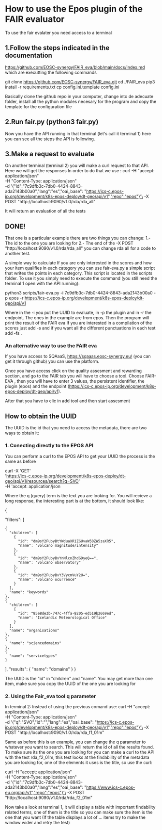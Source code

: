 # How to use the Epos plugin of the FAIR evaluator 
To use the fair evalater you need access to a terminal 

## 1.Follow the steps indicated in the  documentation
https://github.com/EOSC-synergy/FAIR_eva/blob/main/docs/index.md which are executting the following commands

git clone https://github.com/EOSC-synergy/FAIR_eva.git
cd ./FAIR_eva
pip3 install -r requirements.txt
cp config.ini.template config.ini

Basically clone the github repo in your computer, change into de adecuate folder, install all the python modules necesary for the program  and copy the template for the configuration file 

## 2.Run fair.py (python3 fair.py)

Now you have the API running in that terminal (let's call it terminal 1) here you can see all the steps the API is following.


## 3.Make a request to evaluate  
On another terminal (terminal 2) you will make a curl request to that API. Here we will get the responses
In order to do that we use :
curl  -H  "accept: application/json"\
      -H  "Content-Type: application/json" \
      -d '{"id":"7c9dfb3c-7db0-4424-8843-ada2143b00a0","lang":"es","oai_base":  "https://ics-c.epos-ip.org/development/k8s-epos-deploy/dt-geo/api/v1","repo":"epos"}'\
      -X POST "http://localhost:9090/v1.0/rda/rda_all"

It will return an evaluation of all the tests 
## DONE!

That one is a particular example there are two things you can change:
1.- The id to the one you are looking for 
2.- The end of the -X POST "http://localhost:9090/v1.0/rda/rda_all" you can change rda all for a code to another test.

A simple way to calculate
If you are only interested in the scores and how your item qualifies in each category you can use fair-eva.py a simple script that writes the points in each category.
This script is located in the scripts folder.
To use it you simply need to execute the command (you still need the terminal 1 open with the API running):

python3 scripts/fair-eva.py -i 7c9dfb3c-7db0-4424-8843-ada2143b00a0 -p epos -r https://ics-c.epos-ip.org/development/k8s-epos-deploy/dt-geo/api/v1 

Where in the -i you put the UUID to evaluate, in -p the plugin  and in -r the endpoint. The ones in the example are from epos. 
Then the program will print the result of the FAIR eva 
If you are interested in a compilation of the scores just add -s and if you want all the different punctuations in each test add -fs .


### An alternative way to use the FAIR eva
If you have access to SQAaaS, https://sqaaas.eosc-synergy.eu/ (you can get it through github) you can use the platform.

Once you have access click on the quality assesment and rewarding section, and go to the FAIR tab you will have to choose a tool.
Choose FAIR-EVA , then you will have to enter 3 values, the persistent identifier, the plugin (epos) and the endpoint (https://ics-c.epos-ip.org/development/k8s-epos-deploy/dt-geo/api/v1).

After that you have to clic in add tool and then start assesment


## How to obtain the UUID
The UUID is the id  that you need to access the metadata, there are two ways to obtain it: 

### 1. Conecting directly to the EPOS API

You can perform a curl to the EPOS API to get your UUID the process is the same as before 

curl -X 'GET' \
  'https://ics-c.epos-ip.org/development/k8s-epos-deploy/dt-geo/api/v1/resources/search?q=SVO' \
  -H 'accept: application/json

Where the q (query) term is the text you are looking for. You will recieve a long response, the interesting part is at the bottom, it should look like:

{

  "filters": [
  
    {
      "children": [
        {
          "id": "dm9sY2FubyBtYWduaXR1ZGUvaW50ZW5zaXR5",
          "name": "volcano magnitude/intensity"
        },
        {
          "id": "dm9sY2FubyBvYnNlcnZhdG9yeQ==",
          "name": "volcano observatory"
        },
        {
          "id": "dm9sY2FubyBvY3VycmVuY2U=",
          "name": "volcano ocurrence"
        }
      ],
      "name": "keywords"
    },
    {
      "children": [
        {
          "id": "85e8de3b-747c-4ffa-8205-ed519b2669ed",
          "name": "Icelandic Meteorological Office"
        }
      ],
      "name": "organisations"
    },
    {
      "name": "sciencedomains"
    },
    {
      "name": "servicetypes"
    }
  ],
  "results": {
    "name": "domains"
  }
}



The UUID is the "id" in "children" and "name". 
You may get more than one item, make sure you copy the UUID  of the one you are looking for 



### 2. Using the Fair_eva tool q parameter
In terminal 2:
Instead of using the previous comand use: 
curl  -H  "accept: application/json"\
      -H  "Content-Type: application/json" \
      -d '{"q":"SVO","id":"","lang":"es","oai_base":  "https://ics-c.epos-ip.org/development/k8s-epos-deploy/dt-geo/api/v1","repo":"epos"}'\
      -X POST "http://localhost:9090/v1.0/rda/rda_f1_01m"

Same as before this is an example, you can change the q parameter to whatever you want to search. This will return the id of all the results found. 
To make sure its the one you are looking for you can make a curl to the API with the test  rda_f2_01m, this test looks at the findability of the metadata you are looking for,
one of the elements it uses is the title, so use the curl:

curl  -H  "accept: application/json"\
      -H  "Content-Type: application/json" \
      -d '{"id":"7c9dfb3c-7db0-4424-8843-ada2143b00a0","lang":"es","oai_base":  "https://www.ics-c.epos-eu.org/api/v1","repo":"epos"}'\
      -X POST "http://localhost:9090/v1.0/rda/rda_f2_01m"


Now take a look at terminal 1, it will display a table with important findability related terms, one of them is the title so you can make sure the item is the one that you want
(If the table displays a lot of ... items try to make the window wider and retry the test)
